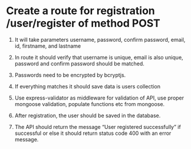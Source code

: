 # Create a route for registration /user/register of method POST
 	
1. It will take parameters username, password, confirm password, email, id, firstname, and lastname
 		
2. In route it should verify that username is unique, email is also unique, password and confirm password should be matched.
 		
3. Passwords need to be encrypted by bcryptjs.
 		
4. If everything matches it should save data is users collection
 		
5. Use express-validator as middleware for validation of API, use proper mongoose validation, populate functions etc from mongoose.
 		
6. After registration, the user should be saved in the database.
 		
7. The API should return the message “User registered successfully” if successful or else it should return status code 400 with an error message.
